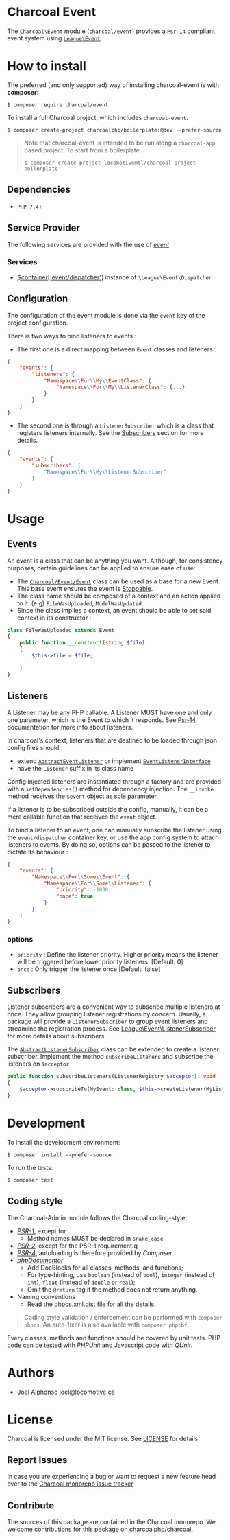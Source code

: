Charcoal Event
==============

The `Charcoal\Event` module (`charcoal/event`) provides a [`Psr-14`](https://www.php-fig.org/psr/psr-14/) compliant event system using [`League\Event`](https://event.thephpleague.com/3.0/).


# How to install

The preferred (and only supported) way of installing charcoal-event is with **composer**:

```shell
$ composer require charcoal/event
```
To install a full Charcoal project, which includes `charcoal-event`:

```shell
$ composer create-project charcoalphp/boilerplate:@dev --prefer-source
```

> Note that charcoal-event is intended to be run along a `charcoal-app` based project. To start from a boilerplate:
>
> ```shell
> $ composer create-project locomotivemtl/charcoal-project-boilerplate

## Dependencies

- `PHP 7.4+`


## Service Provider

The following services are provided with the use of [_event_](https://github.com/charcoalphp/event)

### Services

* [$container['event/dispatcher']](src/Charcoal/Event/ServiceProvider/EventServiceProvider.php) instance of `\League\Event\Dispatcher`


## Configuration

The configuration of the event module is done via the `event` key of the project configuration.


There is two ways to bind listeners to events : 

- The first one is a direct mapping between `Event` classes and listeners :


```json
{
    "events": {
        "listeners": {
            "Namespace\\For\\My\\EventClass": {
                "Namespace\\For\\My\\ListenerClass": {...}
            }
        }
    }
}
```

- The second one is through a `ListenerSubscriber` which is a class that registers listeners internally.
See the [Subscribers](#subscribers) section for more details.

```json
{
    "events": {
        "subscribers": [
            "Namespace\\For\\My\\ListenerSubscriber"
        ]
    }
}
```

# Usage

## Events

An event is a class that can be anything you want. Although, for consistency purposes, certain guidelines can be 
applied to ensure ease of use: 

- The [`Charcoal/Event/Event`](src/Charcoal/Event/Event.php) class can be used as a base for a new Event. This base event ensures the event is [Stoppable](https://www.php-fig.org/psr/psr-14/#stoppable-events).
- The class name should be composed of a context and an action applied to it. (e.g) `FileWasUploaded`, `ModelWasUpdated`.
- Since the class implies a context, an event should be able to set said context in its constructor : 
```php
class FileWasUploaded extends Event
{
    public function __construct(string $file)
    {
        $this->file = $file;

    }
}
```

## Listeners

A Listener may be any PHP callable. A Listener MUST have one and only one parameter, which is the Event to which it responds.
See [Psr-14](https://www.php-fig.org/psr/psr-14/#listeners) documentation for more info about listeners.

In charcoal's context, listeners that are destined to be loaded through json config files should : 
- extend [`AbstractEventListener`](src/Charcoal/Event/AbstractEventListener.php) or implement [`EventListenerInterface`](src/Charcoal/Event/EventListenerInterface.php)
- have the `Listener` suffix in its class name

Config injected listeners are instantiated through a factory and are provided with a `setDependencies()` method for dependency injection.
The `__invoke` method receives the `$event` object as sole parameter.

If a listener is to be subscribed outside the config, manually, it can be a mere callable function that receives the `event` object. 

To bind a listener to an event, one can manually subscribe the listener using the `event/dispatcher` container key, or use the app config system to attach listeners to events.
By doing so, options can be passed to the listener to dictate its behaviour : 

```json
{
    "events": {
        "Namespace\\For\\Some\\Event": {
            "Namespace\\For\\Some\\Listener": {
                "priority": -1000,
                "once": true
            }
        }
    }
}
```

### options

- `priority` : Define the listener priority. Higher priority means the listener will be triggered before lower priority listeners.
[Default: 0]
- `once` : Only trigger the listener once [Default: false]

## Subscribers

Listener subscribers are a convenient way to subscribe multiple listeners at once. They allow grouping listener
registrations by concern. Usually, a package will provide a `ListenerSubscriber` to group event listeners and streamline
the registration process. See [League\Event\ListenerSubscriber](https://event.thephpleague.com/3.0/extra-utilities/listener-subscriber/)
for more details about subscribers.

The [`AbstractListenerSubscriber`](src/Charcoal/Event/AbstractListenerSubscriber.php) class can be extended to create 
a listener subscriber. Implement the method `subscribeListeners` and subscribe the listeners on `$acceptor`

```php
public function subscribeListeners(ListenerRegistry $acceptor): void
{
    $acceptor->subscribeTo(MyEvent::class, $this->createListener(MyListener::class));
}
```

# Development

To install the development environment:

```shell
$ composer install --prefer-source
```

To run the tests:

```shell
$ composer test
```

## Coding style

The Charcoal-Admin module follows the Charcoal coding-style:

-	[_PSR-1_](https://github.com/php-fig/fig-standards/blob/master/accepted/PSR-1-basic-coding-standard.md), except for
	-	Method names MUST be declared in `snake_case`.
-	[_PSR-2_](https://github.com/php-fig/fig-standards/blob/master/accepted/PSR-2-coding-style-guide.md), except for the PSR-1 requirement.q
-	[_PSR-4_](https://github.com/php-fig/fig-standards/blob/master/accepted/PSR-4-autoloader.md), autoloading is therefore provided by _Composer_
-	[_phpDocumentor_](http://phpdoc.org/)
	-	Add DocBlocks for all classes, methods, and functions;
	-	For type-hinting, use `boolean` (instead of `bool`), `integer` (instead of `int`), `float` (instead of `double` or `real`);
	-	Omit the `@return` tag if the method does not return anything.
-	Naming conventions
	-	Read the [phpcs.xml.dist](phpcs.xml.dist) file for all the details.

> Coding style validation / enforcement can be performed with `composer phpcs`. An auto-fixer is also available with `composer phpcbf`.


Every classes, methods and functions should be covered by unit tests. PHP code can be tested with _PHPUnit_ and Javascript code with _QUnit_.

# Authors

-	Joel Alphonso <joel@locomotive.ca>

# License

Charcoal is licensed under the MIT license. See [LICENSE](LICENSE) for details.



## Report Issues

In case you are experiencing a bug or want to request a new feature head over to the [Charcoal monorepo issue tracker](https://github.com/charcoalphp/charcoal/issues)



## Contribute

The sources of this package are contained in the Charcoal monorepo. We welcome contributions for this package on [charcoalphp/charcoal](https://github.com/charcoalphp/charcoal).

